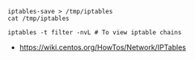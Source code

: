 ```
iptables-save > /tmp/iptables
cat /tmp/iptables

iptables -t filter -nvL # To view iptable chains
```

- https://wiki.centos.org/HowTos/Network/IPTables
